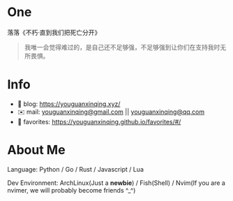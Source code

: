 
# One 
 
  
落落《不朽·直到我们把死亡分开》 
 
>我唯一会觉得难过的，是自己还不足够强，不足够强到让你们在支持我时无所畏惧。        
 

# Info

- 📝 blog: https://youguanxinqing.xyz/
- ✉️  mail: youguanxinqing@gmail.com || youguanxinqing@qq.com
- 📙 favorites: https://youguanxinqing.github.io/favorites/#/

# About Me

Language: Python / Go / Rust / Javascript / Lua

Dev Environment: ArchLinux(Just a **newbie**) / Fish(Shell) / Nvim(If you are a nvimer, we will probably become friends ^_^)
